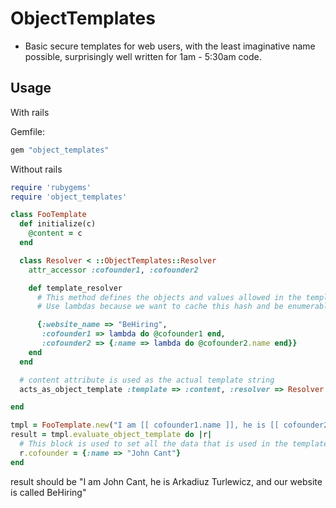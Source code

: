 ObjectTemplates
===============

 - Basic secure templates for web users, with the least imaginative name possible, surprisingly well written for 1am - 5:30am code.

Usage
-----

With rails

Gemfile:
```ruby
gem "object_templates"
```

Without rails
```ruby
require 'rubygems'
require 'object_templates'
```

```ruby
class FooTemplate
  def initialize(c)
    @content = c
  end

  class Resolver < ::ObjectTemplates::Resolver
    attr_accessor :cofounder1, :cofounder2

    def template_resolver
      # This method defines the objects and values allowed in the template.
      # Use lambdas because we want to cache this hash and be enumerable.

      {:website_name => "BeHiring",
       :cofounder1 => lambda do @cofounder1 end,
       :cofounder2 => {:name => lambda do @cofounder2.name end}}
    end
  end

  # content attribute is used as the actual template string
  acts_as_object_template :template => :content, :resolver => Resolver

end

tmpl = FooTemplate.new("I am [[ cofounder1.name ]], he is [[ cofounder2.name]], and our website is called [[ website_name ]].")
result = tmpl.evaluate_object_template do |r|
  # This block is used to set all the data that is used in the template objects
  r.cofounder = {:name => "John Cant"}
end
```

result should be "I am John Cant, he is Arkadiuz Turlewicz, and our website is called BeHiring"
